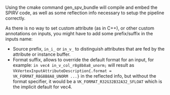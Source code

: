 Using the cmake command gen_spv_bundle will compile and embed the SPIRV code, as well as some reflection info necessary
to setup the pipeline correctly.

As there is no way to set custom attribute (as in C++), or other custom annotations on inputs, you might have to add
some prefix/suffix in the inputs name:

- Source prefix, `in_i_` or `in_v_` to distinguish attributes that are fed by the attribute or instance buffer.
- Format suffix, allows to override the default format for an input, for example:
  `in vec4 in_v_col_r8g8b8a8_unorm;` will result as
  `VkVertexInputAttributeDescription{.format = VK_FORMAT_R8G8B8A8_UNORM ...}`
  in the reflected info, but without the format specifier, it would be a `VK_FORMAT_R32G32B32A32_SFLOAT` which is the
  implicit default for vec4.
